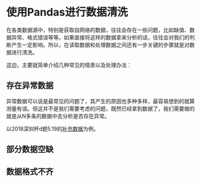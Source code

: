 # 使用Pandas进行数据清洗

在各类数据源中，特别是获取自网络的数据，往往会存在一些问题，比如缺值、数据异常、格式错误等等。如果直接将这样的数据拿来分析的话，往往会对我们的判断产生一定影响。所以，在读取数据和处理数据之间还有一步关键的步骤就是对数据进行清洗。

这边，主要就简单介绍几种常见的情景以及处理办法：

## 存在异常数据

异常数据可以说是最常见的问题了，其产生的原因也多种多样，最容易想到的就算测量有误。但这并不是我们需要考虑的问题，既然已经拿到数据了，我们需要做的就是从N多条的数据中去分析是否存在异常。

以2018深圳杯d题5.19的[补充数据](http://www.m2ct.org/view-page.jsp?editId=8&uri=0B00186&gobackUrl=modular-list.jsp&pageType=smxly&menuType=news)为例。



## 部分数据空缺

## 数据格式不齐
